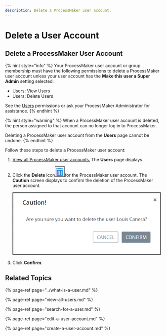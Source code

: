 ```yaml
---
description: Delete a ProcessMaker user account.
---
```


# Delete a User Account

## Delete a ProcessMaker User Account

{% hint style="info" %}
Your ProcessMaker user account or group membership must have the following permissions to delete a ProcessMaker user account unless your user account has the **Make this user a Super Admin** setting selected:

* Users: View Users
* Users: Delete Users

See the [Users](../../permission-descriptions-for-users-and-groups.md#users) permissions or ask your ProcessMaker Administrator for assistance.
{% endhint %}

{% hint style="warning" %}
When a ProcessMaker user account is deleted, the person assigned to that account can no longer log in to ProcessMaker.

Deleting a ProcessMaker user account from the **Users** page cannot be undone.
{% endhint %}

Follow these steps to delete a ProcessMaker user account:

1. [View all ProcessMaker user accounts.](view-all-users.md) The **Users** page displays.
2. Click the **Delete** icon![](../../../.gitbook/assets/trash-icon-process-modeler-processes.png)for the ProcessMaker user account. The **Caution** screen displays to confirm the deletion of the ProcessMaker user account.  

   ![](../../../.gitbook/assets/caution-delete-user-account-admin.png)

3. Click **Confirm**.

## Related Topics

{% page-ref page="../what-is-a-user.md" %}

{% page-ref page="view-all-users.md" %}

{% page-ref page="search-for-a-user.md" %}

{% page-ref page="edit-a-user-account.md" %}

{% page-ref page="create-a-user-account.md" %}




